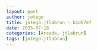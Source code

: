```yaml
---
layout: post
author: jotego
title: jotego.jtlabrun - b1d67ef
date: 2025-07-18
categories: [Arcade, jtlabrun]
tags: [jotego.jtlabrun]
---
```


